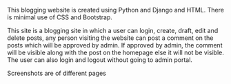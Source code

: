 This blogging website is created using Python and Django and HTML. There is minimal use of CSS and Bootstrap.

This site is a blogging site in which a user can login, create, draft, edit and delete posts, any person visiting the website can post
a comment on the posts which will be approved by admin. If approved by admin, the comment will be visible along with the post on the 
homepage else it will not be visible. The user can also login and logout without going to admin portal.

Screenshots are of different pages

